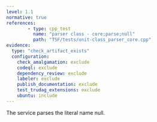 ```yaml
---
level: 1.1
normative: true
references:
        - type: cpp_test
          name: "parser class - core;parse;null"
          path: "TSF/tests/unit-class_parser_core.cpp"
evidence:
  type: "check_artifact_exists"
  configuration:
    check_amalgamation: exclude
    codeql: exclude
    dependency_review: exclude
    labeler: exclude
    publish_documentation: exclude
    test_trudag_extensions: exclude
    ubuntu: include
---
```


The service parses the literal name null.